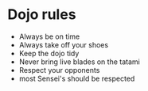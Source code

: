 Dojo rules
==========
* Always be on time
* Always take off your shoes
* Keep the dojo tidy
* Never bring live blades on the tatami
* Respect your opponents
* most Sensei's should be respected
